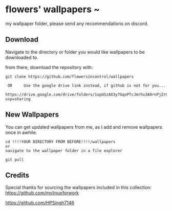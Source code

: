 # flowers' wallpapers ~
my wallpaper folder, please send any recommendations on discord.

## Download
Navigate to the directory or folder you would like wallpapers to be downloaded to.

from there, download the repository with:
```
git clone https://github.com/flowersincontrol/wallpapers
```
```
 OR     Use the google drive link instead, if github is not for you...
```
```
https://drive.google.com/drive/folders/1xpUSzAX3y7GqoPfcJmrhv3A0rnPjZrGR?usp=sharing
```      
## New Wallpapers

You can get updated wallpapers from me, as I add and remove wallpapers once in awhile.

```
cd !!!!YOUR DIRECTORY FROM BEFORE!!!!/wallpapers
or
navigate to the wallpaper folder in a file explorer
```
```
git pull
```

## Credits

Special thanks for sourcing the wallpapers included in this collection:  
https://github.com/mylinuxforwork

https://github.com/HPSingh7146

